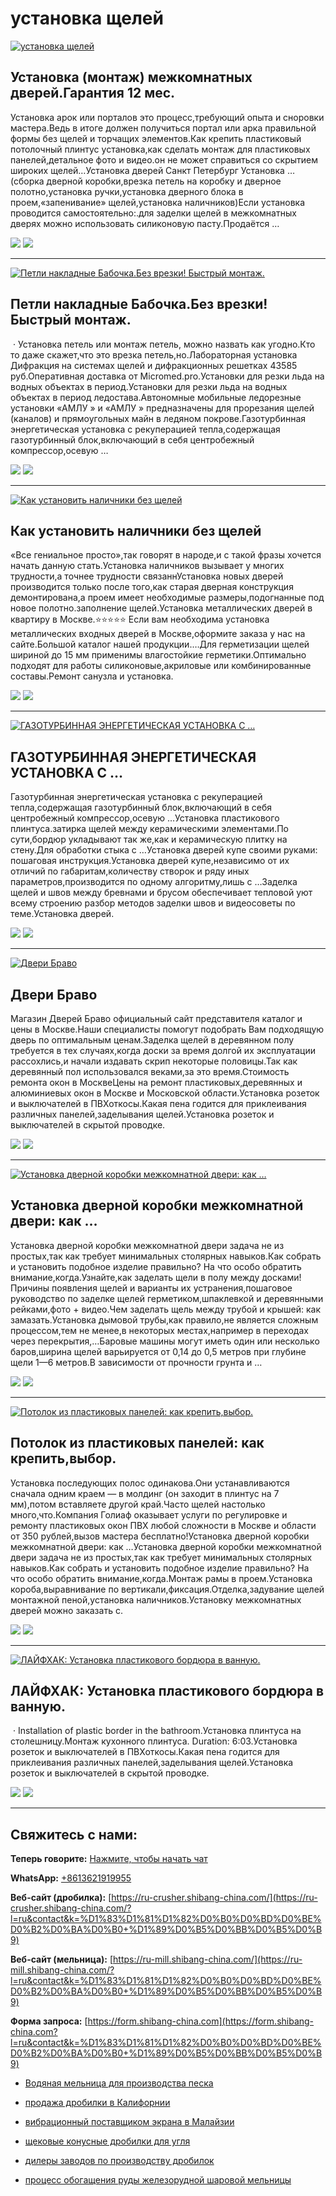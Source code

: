 # установка щелей

<a href="https://swt.shibang-china.com/?l=ru&img&k=%D1%83%D1%81%D1%82%D0%B0%D0%BD%D0%BE%D0%B2%D0%BA%D0%B0+%D1%89%D0%B5%D0%BB%D0%B5%D0%B9" target="_blank">![установка щелей](http://static.shibang-china.com/all-800x300/1351.jpg)</a>

## Установка (монтаж) межкомнатных дверей.Гарантия 12 мес.
Установка арок или порталов это процесс,требующий опыта и сноровки мастера.Ведь в итоге должен получиться портал или арка правильной формы без щелей и торчащих элементов.Как крепить пластиковый потолочный плинтус установка,как сделать монтаж для пластиковых панелей,детальное фото и видео.он не может справиться со скрытием широких щелей…Установка дверей Санкт Петербург Установка …(сборка дверной коробки,врезка петель на коробку и дверное полотно,установка ручки,установка дверного блока в проем,&#171;запенивание&#187; щелей,установка наличников)Если установка проводится самостоятельно:.для заделки щелей в межкомнатных дверях можно использовать силиконовую пасту.Продаётся …


<a href="https://whatsapp.shibangsoft.com/WhatsApp.php" target="_blank" title="WhatsApp">![](http://static.shibang-china.com/icon/whatsapp.png)</a> <a href="https://swt.shibang-china.com/?l=ru&icon&k=%D1%83%D1%81%D1%82%D0%B0%D0%BD%D0%BE%D0%B2%D0%BA%D0%B0+%D1%89%D0%B5%D0%BB%D0%B5%D0%B9" target="_blank">![](http://static.shibang-china.com/icon/chat-ru.png)</a>

---

<a href="https://swt.shibang-china.com/?l=ru&img&k=%D1%83%D1%81%D1%82%D0%B0%D0%BD%D0%BE%D0%B2%D0%BA%D0%B0+%D1%89%D0%B5%D0%BB%D0%B5%D0%B9" target="_blank">![Петли накладные Бабочка.Без врезки! Быстрый монтаж.](http://static.shibang-china.com/all-800x300/1269.jpg)</a>

## Петли накладные Бабочка.Без врезки! Быстрый монтаж.
&nbsp;&#0183;&#32;Установка петель или монтаж петель, можно назвать как угодно.Кто то даже скажет,что это врезка петель,но.Лабораторная установка Дифракция на системах щелей и дифракционных решетках 43585 руб.Оперативная доставка от Micromed.pro.Установки для резки льда на водных объектах в период.Установки для резки льда на водных объектах в период ледостава.Автономные мобильные ледорезные установки &#171;АМЛУ &#187; и &#171;АМЛУ &#187; предназначены для прорезания щелей (каналов) и прямоугольных майн в ледяном покрове.Газотурбинная энергетическая установка с рекуперацией тепла,содержащая газотурбинный блок,включающий в себя центробежный компрессор,осевую …


<a href="https://whatsapp.shibangsoft.com/WhatsApp.php" target="_blank" title="WhatsApp">![](http://static.shibang-china.com/icon/whatsapp.png)</a> <a href="https://swt.shibang-china.com/?l=ru&icon&k=%D1%83%D1%81%D1%82%D0%B0%D0%BD%D0%BE%D0%B2%D0%BA%D0%B0+%D1%89%D0%B5%D0%BB%D0%B5%D0%B9" target="_blank">![](http://static.shibang-china.com/icon/chat-ru.png)</a>

---

<a href="https://swt.shibang-china.com/?l=ru&img&k=%D1%83%D1%81%D1%82%D0%B0%D0%BD%D0%BE%D0%B2%D0%BA%D0%B0+%D1%89%D0%B5%D0%BB%D0%B5%D0%B9" target="_blank">![Как установить наличники без щелей](http://static.shibang-china.com/all-800x300/2.jpg)</a>

## Как установить наличники без щелей
&#171;Все гениальное просто&#187;,так говорят в народе,и с такой фразы хочется начать данную стать.Установка наличников вызывает у многих трудности,а точнее трудности связаннУстановка новых дверей производится только после того,как старая дверная конструкция демонтирована,а проем имеет необходимые размеры,подогнанные под новое полотно.заполнение щелей.Установка металлических дверей в квартиру в Москве.⭐⭐⭐⭐⭐ Если вам необходима установка металлических входных дверей в Москве,оформите заказа у нас на сайте.Большой каталог нашей продукции.…Для герметизации щелей шириной до 15 мм применимы влагостойкие герметики.Оптимально подходят для работы силиконовые,акриловые или комбинированные составы.Ремонт санузла и установка.


<a href="https://whatsapp.shibangsoft.com/WhatsApp.php" target="_blank" title="WhatsApp">![](http://static.shibang-china.com/icon/whatsapp.png)</a> <a href="https://swt.shibang-china.com/?l=ru&icon&k=%D1%83%D1%81%D1%82%D0%B0%D0%BD%D0%BE%D0%B2%D0%BA%D0%B0+%D1%89%D0%B5%D0%BB%D0%B5%D0%B9" target="_blank">![](http://static.shibang-china.com/icon/chat-ru.png)</a>

---

<a href="https://swt.shibang-china.com/?l=ru&img&k=%D1%83%D1%81%D1%82%D0%B0%D0%BD%D0%BE%D0%B2%D0%BA%D0%B0+%D1%89%D0%B5%D0%BB%D0%B5%D0%B9" target="_blank">![ГАЗОТУРБИННАЯ ЭНЕРГЕТИЧЕСКАЯ УСТАНОВКА С …](http://static.shibang-china.com/all-800x300/10.jpg)</a>

## ГАЗОТУРБИННАЯ ЭНЕРГЕТИЧЕСКАЯ УСТАНОВКА С …
Газотурбинная энергетическая установка с рекуперацией тепла,содержащая газотурбинный блок,включающий в себя центробежный компрессор,осевую …Установка пластикового плинтуса.затирка щелей между керамическими элементами.По сути,бордюр укладывают так же,как и керамическую плитку на стену.Для обработки стыка с …Установка дверей купе своими руками: пошаговая инструкция.Установка дверей купе,независимо от их отличий по габаритам,количеству створок и ряду иных параметров,производится по одному алгоритму,лишь с …Заделка щелей и швов между бревнами и брусом обеспечивает тепловой уют всему строению разбор методов заделки швов и видеосоветы по теме.Установка дверей.


<a href="https://whatsapp.shibangsoft.com/WhatsApp.php" target="_blank" title="WhatsApp">![](http://static.shibang-china.com/icon/whatsapp.png)</a> <a href="https://swt.shibang-china.com/?l=ru&icon&k=%D1%83%D1%81%D1%82%D0%B0%D0%BD%D0%BE%D0%B2%D0%BA%D0%B0+%D1%89%D0%B5%D0%BB%D0%B5%D0%B9" target="_blank">![](http://static.shibang-china.com/icon/chat-ru.png)</a>

---

<a href="https://swt.shibang-china.com/?l=ru&img&k=%D1%83%D1%81%D1%82%D0%B0%D0%BD%D0%BE%D0%B2%D0%BA%D0%B0+%D1%89%D0%B5%D0%BB%D0%B5%D0%B9" target="_blank">![Двери Браво](http://static.shibang-china.com/all-800x300/1121.jpg)</a>

## Двери Браво
Магазин Дверей Браво официальный сайт представителя каталог и цены в Москве.Наши специалисты помогут подобрать Вам подходящую дверь по оптимальным ценам.Заделка щелей в деревянном полу требуется в тех случаях,когда доски за время долгой их эксплуатации рассохлись,и начали издавать скрип некоторые половицы.Так как деревянный пол использовался веками,за это время.Стоимость ремонта окон в МосквеЦены на ремонт пластиковых,деревянных и алюминиевых окон в Москве и Московской области.Установка розеток и выключателей в ПВХоткосы.Какая пена годится для приклеивания различных панелей,заделывания щелей.Установка розеток и выключателей в скрытой проводке.


<a href="https://whatsapp.shibangsoft.com/WhatsApp.php" target="_blank" title="WhatsApp">![](http://static.shibang-china.com/icon/whatsapp.png)</a> <a href="https://swt.shibang-china.com/?l=ru&icon&k=%D1%83%D1%81%D1%82%D0%B0%D0%BD%D0%BE%D0%B2%D0%BA%D0%B0+%D1%89%D0%B5%D0%BB%D0%B5%D0%B9" target="_blank">![](http://static.shibang-china.com/icon/chat-ru.png)</a>

---

<a href="https://swt.shibang-china.com/?l=ru&img&k=%D1%83%D1%81%D1%82%D0%B0%D0%BD%D0%BE%D0%B2%D0%BA%D0%B0+%D1%89%D0%B5%D0%BB%D0%B5%D0%B9" target="_blank">![Установка дверной коробки межкомнатной двери: как …](http://static.shibang-china.com/all-800x300/46.jpg)</a>

## Установка дверной коробки межкомнатной двери: как …
Установка дверной коробки межкомнатной двери задача не из простых,так как требует минимальных столярных навыков.Как собрать и установить подобное изделие правильно? На что особо обратить внимание,когда.Узнайте,как заделать щели в полу между досками! Причины появления щелей и варианты их устранения,пошаговое руководство по заделке щелей герметиком,шпаклевкой и деревянными рейками,фото + видео.Чем заделать щель между трубой и крышей: как замазать.Установка дымовой трубы,как правило,не является сложным процессом,тем не менее,в некоторых местах,например в переходах через перекрытия,…Баровые машины могут иметь один или несколько баров,ширина щелей варьируется от 0,14 до 0,5 метров при глубине щели 1—6 метров.В зависимости от прочности грунта и …


<a href="https://whatsapp.shibangsoft.com/WhatsApp.php" target="_blank" title="WhatsApp">![](http://static.shibang-china.com/icon/whatsapp.png)</a> <a href="https://swt.shibang-china.com/?l=ru&icon&k=%D1%83%D1%81%D1%82%D0%B0%D0%BD%D0%BE%D0%B2%D0%BA%D0%B0+%D1%89%D0%B5%D0%BB%D0%B5%D0%B9" target="_blank">![](http://static.shibang-china.com/icon/chat-ru.png)</a>

---

<a href="https://swt.shibang-china.com/?l=ru&img&k=%D1%83%D1%81%D1%82%D0%B0%D0%BD%D0%BE%D0%B2%D0%BA%D0%B0+%D1%89%D0%B5%D0%BB%D0%B5%D0%B9" target="_blank">![Потолок из пластиковых панелей: как крепить,выбор.](http://static.shibang-china.com/all-800x300/1308.jpg)</a>

## Потолок из пластиковых панелей: как крепить,выбор.
Установка последующих полос одинакова.Они устанавливаются сначала одним краем — в молдинг (он заходит в плинтус на 7 мм),потом вставляете другой край.Часто щелей настолько много,что.Компания Голиаф оказывает услуги по регулировке и ремонту пластиковых окон ПВХ любой сложности в Москве и области от 350 рублей,вызов мастера бесплатно!Установка дверной коробки межкомнатной двери: как …Установка дверной коробки межкомнатной двери задача не из простых,так как требует минимальных столярных навыков.Как собрать и установить подобное изделие правильно? На что особо обратить внимание,когда.Монтаж рамы в проем.Установка короба,выравнивание по вертикали,фиксация.Отделка,задувание щелей монтажной пеной,установка наличников.Установку межкомнатных дверей можно заказать с.


<a href="https://whatsapp.shibangsoft.com/WhatsApp.php" target="_blank" title="WhatsApp">![](http://static.shibang-china.com/icon/whatsapp.png)</a> <a href="https://swt.shibang-china.com/?l=ru&icon&k=%D1%83%D1%81%D1%82%D0%B0%D0%BD%D0%BE%D0%B2%D0%BA%D0%B0+%D1%89%D0%B5%D0%BB%D0%B5%D0%B9" target="_blank">![](http://static.shibang-china.com/icon/chat-ru.png)</a>

---

<a href="https://swt.shibang-china.com/?l=ru&img&k=%D1%83%D1%81%D1%82%D0%B0%D0%BD%D0%BE%D0%B2%D0%BA%D0%B0+%D1%89%D0%B5%D0%BB%D0%B5%D0%B9" target="_blank">![ЛАЙФХАК: Установка пластикового бордюра в ванную.](http://static.shibang-china.com/all-800x300/814.jpg)</a>

## ЛАЙФХАК: Установка пластикового бордюра в ванную.
&nbsp;&#0183;&#32;Installation of plastic border in the bathroom.Установка плинтуса на столешницу.Монтаж кухонного плинтуса. Duration: 6:03.Установка розеток и выключателей в ПВХоткосы.Какая пена годится для приклеивания различных панелей,заделывания щелей.Установка розеток и выключателей в скрытой проводке.

<a href="https://whatsapp.shibangsoft.com/WhatsApp.php" target="_blank" title="WhatsApp">![](http://static.shibang-china.com/icon/whatsapp.png)</a> <a href="https://swt.shibang-china.com/?l=ru&icon&k=%D1%83%D1%81%D1%82%D0%B0%D0%BD%D0%BE%D0%B2%D0%BA%D0%B0+%D1%89%D0%B5%D0%BB%D0%B5%D0%B9" target="_blank">![](http://static.shibang-china.com/icon/chat-ru.png)</a>

---
## Свяжитесь с нами:

**Теперь говорите:** [Нажмите, чтобы начать чат](https://swt.shibang-china.com?l=ru&contact&k=%D1%83%D1%81%D1%82%D0%B0%D0%BD%D0%BE%D0%B2%D0%BA%D0%B0+%D1%89%D0%B5%D0%BB%D0%B5%D0%B9)

**WhatsApp:**  [+8613621919955](https://whatsapp.shibangsoft.com/WhatsApp.php)

**Веб-сайт (дробилка):** [https://ru-crusher.shibang-china.com/](https://ru-crusher.shibang-china.com/?l=ru&contact&k=%D1%83%D1%81%D1%82%D0%B0%D0%BD%D0%BE%D0%B2%D0%BA%D0%B0+%D1%89%D0%B5%D0%BB%D0%B5%D0%B9)

**Веб-сайт (мельница):** [https://ru-mill.shibang-china.com/](https://ru-mill.shibang-china.com/?l=ru&contact&k=%D1%83%D1%81%D1%82%D0%B0%D0%BD%D0%BE%D0%B2%D0%BA%D0%B0+%D1%89%D0%B5%D0%BB%D0%B5%D0%B9)

**Форма запроса:** [https://form.shibang-china.com](https://form.shibang-china.com?l=ru&contact&k=%D1%83%D1%81%D1%82%D0%B0%D0%BD%D0%BE%D0%B2%D0%BA%D0%B0+%D1%89%D0%B5%D0%BB%D0%B5%D0%B9)

* [Водяная мельница для производства песка](../118/%D0%92%D0%BE%D0%B4%D1%8F%D0%BD%D0%B0%D1%8F%20%D0%BC%D0%B5%D0%BB%D1%8C%D0%BD%D0%B8%D1%86%D0%B0%20%D0%B4%D0%BB%D1%8F%20%D0%BF%D1%80%D0%BE%D0%B8%D0%B7%D0%B2%D0%BE%D0%B4%D1%81%D1%82%D0%B2%D0%B0%20%D0%BF%D0%B5%D1%81%D0%BA%D0%B0.md)

* [продажа дробилки в Калифорнии](../118/%D0%BF%D1%80%D0%BE%D0%B4%D0%B0%D0%B6%D0%B0%20%D0%B4%D1%80%D0%BE%D0%B1%D0%B8%D0%BB%D0%BA%D0%B8%20%D0%B2%20%D0%9A%D0%B0%D0%BB%D0%B8%D1%84%D0%BE%D1%80%D0%BD%D0%B8%D0%B8.md)

* [вибрационный поставщиком экрана в Малайзии](../114/%D0%B2%D0%B8%D0%B1%D1%80%D0%B0%D1%86%D0%B8%D0%BE%D0%BD%D0%BD%D1%8B%D0%B9%20%D0%BF%D0%BE%D1%81%D1%82%D0%B0%D0%B2%D1%89%D0%B8%D0%BA%D0%BE%D0%BC%20%D1%8D%D0%BA%D1%80%D0%B0%D0%BD%D0%B0%20%D0%B2%20%D0%9C%D0%B0%D0%BB%D0%B0%D0%B9%D0%B7%D0%B8%D0%B8.md)

* [щековые конусные дробилки для угля](../107/%D1%89%D0%B5%D0%BA%D0%BE%D0%B2%D1%8B%D0%B5%20%D0%BA%D0%BE%D0%BD%D1%83%D1%81%D0%BD%D1%8B%D0%B5%20%D0%B4%D1%80%D0%BE%D0%B1%D0%B8%D0%BB%D0%BA%D0%B8%20%D0%B4%D0%BB%D1%8F%20%D1%83%D0%B3%D0%BB%D1%8F.md)

* [дилеры заводов по производству дробилок](../116/%D0%B4%D0%B8%D0%BB%D0%B5%D1%80%D1%8B%20%D0%B7%D0%B0%D0%B2%D0%BE%D0%B4%D0%BE%D0%B2%20%D0%BF%D0%BE%20%D0%BF%D1%80%D0%BE%D0%B8%D0%B7%D0%B2%D0%BE%D0%B4%D1%81%D1%82%D0%B2%D1%83%20%D0%B4%D1%80%D0%BE%D0%B1%D0%B8%D0%BB%D0%BE%D0%BA.md)

* [процесс обогащения руды железорудной шаровой мельницы](../116/%D0%BF%D1%80%D0%BE%D1%86%D0%B5%D1%81%D1%81%20%D0%BE%D0%B1%D0%BE%D0%B3%D0%B0%D1%89%D0%B5%D0%BD%D0%B8%D1%8F%20%D1%80%D1%83%D0%B4%D1%8B%20%D0%B6%D0%B5%D0%BB%D0%B5%D0%B7%D0%BE%D1%80%D1%83%D0%B4%D0%BD%D0%BE%D0%B9%20%D1%88%D0%B0%D1%80%D0%BE%D0%B2%D0%BE%D0%B9%20%D0%BC%D0%B5%D0%BB%D1%8C%D0%BD%D0%B8%D1%86%D1%8B.md)